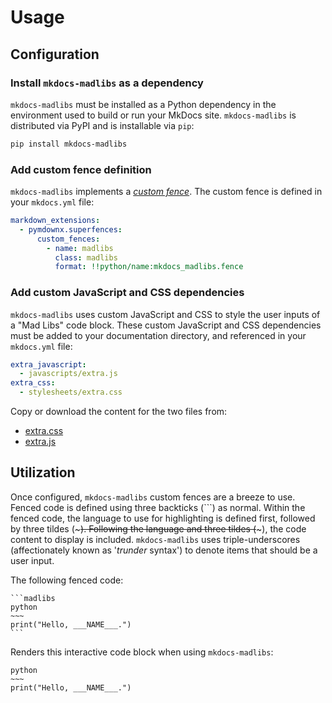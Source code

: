 # Usage

## Configuration

### Install `mkdocs-madlibs` as a dependency

`mkdocs-madlibs` must be installed as a Python dependency in the environment used to build or run your MkDocs site.
`mkdocs-madlibs` is distributed via PyPI and is installable via `pip`:

```bash
pip install mkdocs-madlibs
```

### Add custom fence definition

`mkdocs-madlibs` implements a [_custom fence_](https://facelessuser.github.io/pymdown-extensions/extensions/superfences/#custom-fences).
The custom fence is defined in your `mkdocs.yml` file:

```yaml title="mkdocs.yml"
markdown_extensions:
  - pymdownx.superfences:
      custom_fences:
        - name: madlibs
          class: madlibs
          format: !!python/name:mkdocs_madlibs.fence
```

### Add custom JavaScript and CSS dependencies

`mkdocs-madlibs` uses custom JavaScript and CSS to style the user inputs of a "Mad Libs" code block.
These custom JavaScript and CSS dependencies must be added to your documentation directory, and referenced in your `mkdocs.yml` file:

```yaml title="mkdocs.yml"
extra_javascript:
  - javascripts/extra.js
extra_css:
  - stylesheets/extra.css
```

Copy or download the content for the two files from:

- [extra.css](https://raw.githubusercontent.com/samgaudet/mkdocs-madlibs/main/docs/stylesheets/extra.css)  
- [extra.js](https://raw.githubusercontent.com/samgaudet/mkdocs-madlibs/main/docs/javascripts/extra.js)

## Utilization

Once configured, `mkdocs-madlibs` custom fences are a breeze to use.
Fenced code is defined using three backticks (\`\`\`) as normal.
Within the fenced code, the language to use for highlighting is defined first, followed by three tildes (~~~).
Following the language and three tildes (~~~), the code content to display is included.
`mkdocs-madlibs` uses triple-underscores (affectionately known as '_trunder_ syntax') to denote items that should be a user input.

The following fenced code:

````
```madlibs
python
~~~
print("Hello, ___NAME___.")
```
````

Renders this interactive code block when using `mkdocs-madlibs`:

```madlibs
python
~~~
print("Hello, ___NAME___.")
```
